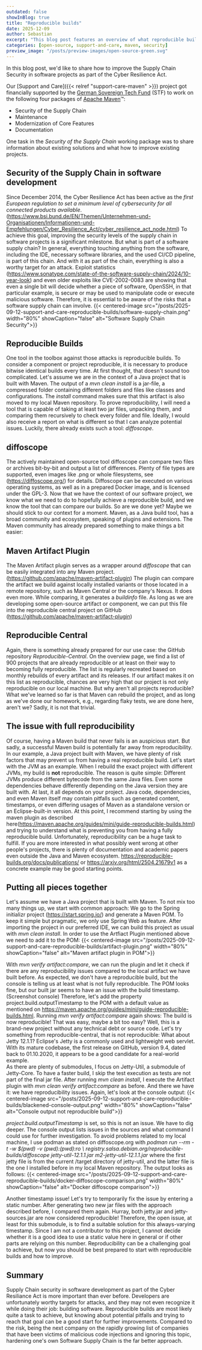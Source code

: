 ```yaml
---
outdated: false
showInBlog: true
title: "Reproducible builds"
date: 2025-12-09
author: Sebastian
excerpt: "This blog post features an overview of what reproducible builds are and why they provide value in the context of software supply chain security. Since the announcement of the European Cyber Security Act (CRA), supply chain security is in the spotlight of many companies. The purpose of this blog post is to provide ideas and guidelines about the critical concept of reproducible builds. The German Sovereign Tech Agency supports this blog post."
categories: [open-source, support-and-care, maven, security]
preview_image: "/posts/preview-images/open-source-green.svg"
---
```

In this blog post, we'd like to share how to improve the Supply Chain Security in software projects as part of the Cyber Resilience Act.

Our [Support and Care]({{< relref "support-care-maven" >}}) project got financially supported by the [German Sovereign Tech Fund](https://www.sovereign.tech/) (STF) to work on the following four packages of [Apache Maven](https://open-elements.com/articles/what-is-maven/)™:

- Security of the Supply Chain
- Maintenance
- Modernization of Core Features
- Documentation

One task in the *Security of the Supply Chain* working package was to share information about existing solutions and what how to improve existing projects.

## Security of the Supply Chain in software development
Since December 2014, the Cyber Resilience Act has been active as the *first European regulation to set a minimum level of cybersecurity for all connected products available*.(https://www.bsi.bund.de/EN/Themen/Unternehmen-und-Organisationen/Informationen-und-Empfehlungen/Cyber_Resilience_Act/cyber_resilience_act_node.html)
To achieve this goal, improving the security levels of the supply chain in software projects is a significant milestone.
But what is part of a software supply chain?
In general, everything touching anything from the software, including the IDE, necessary software libraries, and the used CI/CD pipeline, is part of this chain.
And with it as part of the chain, everything is also a worthy target for an attack.
Exploit statistics (https://www.sonatype.com/state-of-the-software-supply-chain/2024/10-year-look) and even older exploits like CVE-2002-0083 are showing that even a single bit will decide whether a piece of software,
OpenSSH, in that particular example, is secure or may be used to manipulate code or execute malicious software. Therefore, it is essential to be aware of the risks that a software supply chain can involve.
{{< centered-image src="/posts/2025-09-12-support-and-care-reproducible-builds/software-supply-chain.png" width="80%" showCaption="false" alt="Software Supply Chain Security">}}

## Reproducible Builds
One tool in the toolbox against those attacks is reproducible builds. To consider a component or project reproducible, it is necessary to produce bitwise identical builds every time.
At first thought, that doesn't sound too complicated.
Let's assume we are in the context of a Java project that is built with Maven.
The output of a *mvn clean install* is a jar-file, a compressed folder containing different folders and files like classes and configurations.
The *install* command makes sure that this artifact is also moved to my local Maven repository. To prove reproducibility, I will need a tool that is capable of taking at least two jar files, unpacking them, and comparing them recursively to check every folder and file. Ideally, I would also receive a report on what is different so that I can analyze potential issues.
Luckily, there already exists such a tool: *diffoscope*.

## diffoscope
The actively maintained open-source tool diffoscope can compare two files or archives bit-by-bit and output a list of differences. Plenty of file types are supported, even images like .png or whole filesystems, see (https://diffoscope.org/) for details.
Diffoscope can be executed on various operating systems, as well as in a prepared Docker image, and is licensed under the GPL-3.
Now that we have the context of our software project, we know what we need to do to hopefully achieve a reproducible build, and we know the tool that can compare our builds. So are we done yet?
Maybe we should stick to our context for a moment. Maven, as a Java build tool, has a broad community and ecosystem, speaking of plugins and extensions.
The Maven community has already prepared something to make things a bit easier:

## Maven Artifact Plugin
The Maven Artifact plugin serves as a wrapper around *diffoscope* that can be easily integrated into any Maven project. (https://github.com/apache/maven-artifact-plugin)
The plugin can compare the artifact we build against locally installed variants or those located in a remote repository, such as Maven Central or the company's Nexus.
It does even more. While comparing, it generates a *buildinfo* file. As long as we are developing some open-source artifact or component,
we can put this file into the reproducible central project on GitHub (https://github.com/apache/maven-artifact-plugin)

## Reproducible Central
Again, there is something already prepared for our use case: the GitHub repository *Reproducible-Central*. On the overview page, we find a list of 900 projects that are already reproducible or at least on their way to becoming fully reproducible.
The list is regularly recreated based on monthly rebuilds of every artifact and its releases. If our artifact makes it on this list as reproducible, chances are very high that our project is not only reproducible on our local machine.
But why aren't all projects reproducible? What we've learned so far is that Maven can rebuild the project, and as long as we've done our homework, e.g., regarding flaky tests, we are done here, aren't we?
Sadly, it is not that trivial.

## The issue with full reproducibility
Of course, having a Maven build that never fails is an auspicious start. But sadly, a successful Maven build is potentially far away from reproducibility.
In our example, a Java project built with Maven, we have plenty of risk factors that may prevent us from having a real reproducible build.
Let's start with the JVM as an example. When I rebuild the exact project with different JVMs, my build is **not** reproducible. The reason is quite simple: Different JVMs produce different bytecode from the same Java files. Even some dependencies behave differently depending on the Java version they are built with.
At last, it all depends on your project. Java code, dependencies, and even Maven itself may contain pitfalls such as generated content, timestamps, or even differing usages of Maven as a standalone version or an Eclipse-built-in version.
At this point, I recommend starting by using the maven plugin as described here(https://maven.apache.org/guides/mini/guide-reproducible-builds.html) and trying to understand what is preventing you from having a fully reproducible build. Unfortunately, reproducibility can be a huge task to fulfill.
If you are more interested in what possibly went wrong at other people's projects, there is plenty of documentation and academic papers even outside the Java and Maven ecosystem.
https://reproducible-builds.org/docs/publications/ or https://arxiv.org/html/2504.21679v1 as a concrete example may be good starting points.

## Putting all pieces together
Let's assume we have a Java project that is built with Maven. To not mix too many things up, we start with common approach:
We go to the Spring initializr project (https://start.spring.io/) and generate a Maven POM. To keep it simple but pragmatic, we only use Spring Web as feature. 
After importing the project in our preferred IDE, we can build this project as usual with _mvn clean install_.
In order to use the Artfiact Plugin mentioned above we need to add it to the POM:
{{< centered-image src="/posts/2025-09-12-support-and-care-reproducible-builds/artifact-plugin.png" width="80%" showCaption="false" alt="Maven artifact plugin in POM">}}

With _mvn verify artifact:compare_, we can run the plugin and let it check if there are any reproducibility issues compared to the local artifact we have built before.
As expected, we don't have a reproducible build, but the console is telling us at least what is not fully reproducible.
The POM looks fine, but our built jar seems to have an issue with the build timestamp. 
(Screenshot console)
Therefore, let's add the property project.build.outputTimestamp to the POM with a default value as mentioned on https://maven.apache.org/guides/mini/guide-reproducible-builds.html.
Running _mvn verify artifact:compare_ again shows: The build is now reproducible!
That was easy, maybe a bit too easy? Well, this is a brand-new project without any technical debt or source code.
Let's try something from reproducible-central, that is not reproducible: What about Jetty 12.1.1?
Eclipse's Jetty is a commonly used and lightweight web servlet. With its mature codebase, the first release on GitHub, version 9.4, dated back to 01.10.2020, it appears to be a good candidate for a real-world example.  
As there are plenty of submodules, I focus on Jetty-Util, a submodule of Jetty-Core.
To have a faster build, I skip the test execution as tests are not part of the final jar file.
After running _mvn clean install_, I execute the Artifact plugin with _mvn clean verify artifact:compare_ as before.
And there we have it: we have reproducibility issues. Again, let's look at the console output:
{{< centered-image src="/posts/2025-09-12-support-and-care-reproducible-builds/blackened-console-output.png" width="80%" showCaption="false" alt="Console output not reproducible build">}}

_project.build.outputTimestamp_ is set, so this is not an issue. We have to dig deeper.
The console output lists issues in the sources and what command I could use for further investigation. To avoid problems related to my local machine, I use podman as stated on diffoscope.org with
_podman run --rm -t -w $(pwd) -v $(pwd):$(pwd):ro \ registry.salsa.debian.org/reproducible-builds/diffoscope jetty-util-12.1.1.jar m2-jetty-util-12.1.1.jar_
where the first jetty file is from the current /target directory of jetty-util, and the latter file is the one I installed before in my local Maven repository.
The output looks as follows:
{{< centered-image src="/posts/2025-09-12-support-and-care-reproducible-builds/docker-diffoscope-comparison.png" width="80%" showCaption="false" alt="Docker diffoscope comparison">}}

Another timestamp issue! Let's try to temporarily fix the issue by entering a static number.
After generating two new jar files with the approach described before, I compared them again.
Hurray, both jetty.jar and jetty-sources.jar are now considered reproducible!
Therefore, the open issue, at least for this submodule, is to find a suitable solution for this always-varying timestamp. Since I am not a contributor to this project, I cannot decide whether it is a good idea to use a static value here in general or if other parts are relying on this number.
Reproducibility can be a challenging goal to achieve, but now you should be best prepared to start with reproducible builds and how to improve.

## Summary
Supply Chain security in software development as part of the Cyber Resiliance Act is more important than ever before. Developers are unfortunately worthy targets for attacks, and they may not even recognize it while doing their job: building software.
Reproducible builds are most likely quite a task to achieve, but knowing about potential pitfalls and trying to reach that goal can be a good start for further improvements.
Compared to the risk, being the next company on the rapidly growing list of companies that have been victims of malicious code injections and ignoring this topic, hardening one's own Software Supply Chain is the far better approach.
